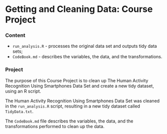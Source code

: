 # Getting and Cleaning Data: Course Project

### Content
* `run_analysis.R` - processes the original data set and outputs tidy data sets;
* `CodeBook.md` - describes the variables, the data, and the transformations.

### Project
The purpose of this Course Project is to clean up The Human Activity Recognition Using Smartphones Data Set and create a new tidy dataset, using an R script.

The Human Activity Recognition Using Smartphones Data Set was cleaned in the `run_analysis.R` script, resulting in a new tidy dataset called `TidyData.txt`.   

The `CodeBook.md` file describes the variables, the data, and the transformations performed to clean up the data.
